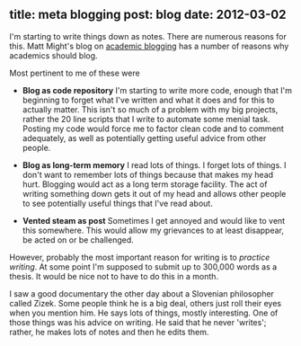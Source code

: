title: meta blogging
post: blog
date: 2012-03-02
---

I'm starting to write things down as notes. There are numerous reasons
for this. Matt Might's blog on [academic blogging][] has a number of
reasons why academics should blog.

[academic blogging]: http://matt.might.net/articles/how-to-blog-as-an-academic/

Most pertinent to me of these were 

+ **Blog as code repository**
  I'm starting to write more code, enough that I'm beginning to forget what
  I've written and what it does and for this to actually matter.
  This isn't so much of a problem with my big projects, rather
  the 20 line scripts that I write to automate some menial task.
  Posting my code would force me to factor clean code and to comment
  adequately, as well as potentially getting useful advice from other
  people.

+ **Blog as long-term memory**
  I read lots of things. I forget lots of things. I don't want to
  remember lots of things because that makes my head hurt. Blogging
  would act as a long term storage facility. The act of writing 
  something down gets it out of my head and allows other people
  to see potentially useful things that I've read about.

+ **Vented steam as post**
  Sometimes I get annoyed and would like to vent this somewhere. This
  would allow my grievances to at least disappear, be acted on or be 
  challenged.

However, probably the most important reason for writing is to *practice*
*writing*. At some point I'm supposed to submit up to 300,000 words as
a thesis. It would be nice not to have to do this in a month.

I saw a good documentary the other day about a Slovenian philosopher called
Zizek. Some people think he is a big deal, others just roll their eyes when you
mention him. He says lots of things, mostly interesting. One of those things
was his advice on writing. He said that he never 'writes'; rather, he makes
lots of notes and then he edits them.
